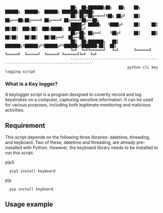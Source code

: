 
                            
          
                                  ██╗  ██╗███████╗██╗   ██╗    ██╗      ██████╗  ██████╗  ██████╗ ███████╗██████╗ 
                                  ██║ ██╔╝██╔════╝╚██╗ ██╔╝    ██║     ██╔═══██╗██╔════╝ ██╔════╝ ██╔════╝██╔══██╗
                                  █████╔╝ █████╗   ╚████╔╝     ██║     ██║   ██║██║  ███╗██║  ███╗█████╗  ██████╔╝
                                  ██╔═██╗ ██╔══╝    ╚██╔╝      ██║     ██║   ██║██║   ██║██║   ██║██╔══╝  ██╔══██╗
                                  ██║  ██╗███████╗   ██║       ███████╗╚██████╔╝╚██████╔╝╚██████╔╝███████╗██║  ██║
                                  ╚═╝  ╚═╝╚══════╝   ╚═╝       ╚══════╝ ╚═════╝  ╚═════╝  ╚═════╝ ╚══════╝╚═╝  ╚═╝
                                  --------------------------------------------------------------------------------
                                                            python cli key logging script


### What is a Key logger?
A keylogger script is a program designed to covertly record and log keystrokes on a computer, capturing sensitive information. It can be used for various purposes, including both legitimate monitoring and malicious activities.


## Requirement
This script depends on the following three libraries: datetime, threading, and keyboard. Two of these, datetime and threading, are already pre-installed with Python. However, the keyboard library needs to be installed to run this script.

pip3

      pip3 install keyboard

pip

      pip install keyboard


## Usage example 

